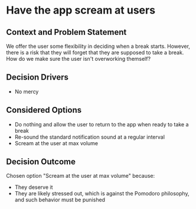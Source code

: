 # Have the app scream at users

## Context and Problem Statement

We offer the user some flexibility in deciding when a break starts. However, there is a risk that they will forget that they are supposed to take a break. How do we make sure the user isn't overworking themself?

## Decision Drivers <!-- optional -->

* No mercy

## Considered Options

* Do nothing and allow the user to return to the app when ready to take a break
* Re-sound the standard notification sound at a regular interval
* Scream at the user at max volume

## Decision Outcome

Chosen option "Scream at the user at max volume" because:

* They deserve it
* They are likely stressed out, which is against the Pomodoro philosophy, and such behavior must be punished
